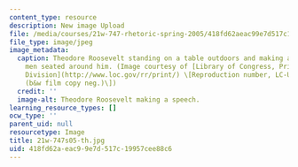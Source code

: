```yaml
---
content_type: resource
description: New image Upload
file: /media/courses/21w-747-rhetoric-spring-2005/418fd62aeac99e7d517c19957cee88c6_21w-747s05-th.jpg
file_type: image/jpeg
image_metadata:
  caption: Theodore Roosevelt standing on a table outdoors and making a speech to
    men seated around him. (Image courtesy of [Library of Congress, Prints and Photographs
    Division](http://www.loc.gov/rr/print/) \[Reproduction number, LC-USZ62-95886
    (b&w film copy neg.)\])
  credit: ''
  image-alt: Theodore Roosevelt making a speech.
learning_resource_types: []
ocw_type: ''
parent_uid: null
resourcetype: Image
title: 21w-747s05-th.jpg
uid: 418fd62a-eac9-9e7d-517c-19957cee88c6
---
```

